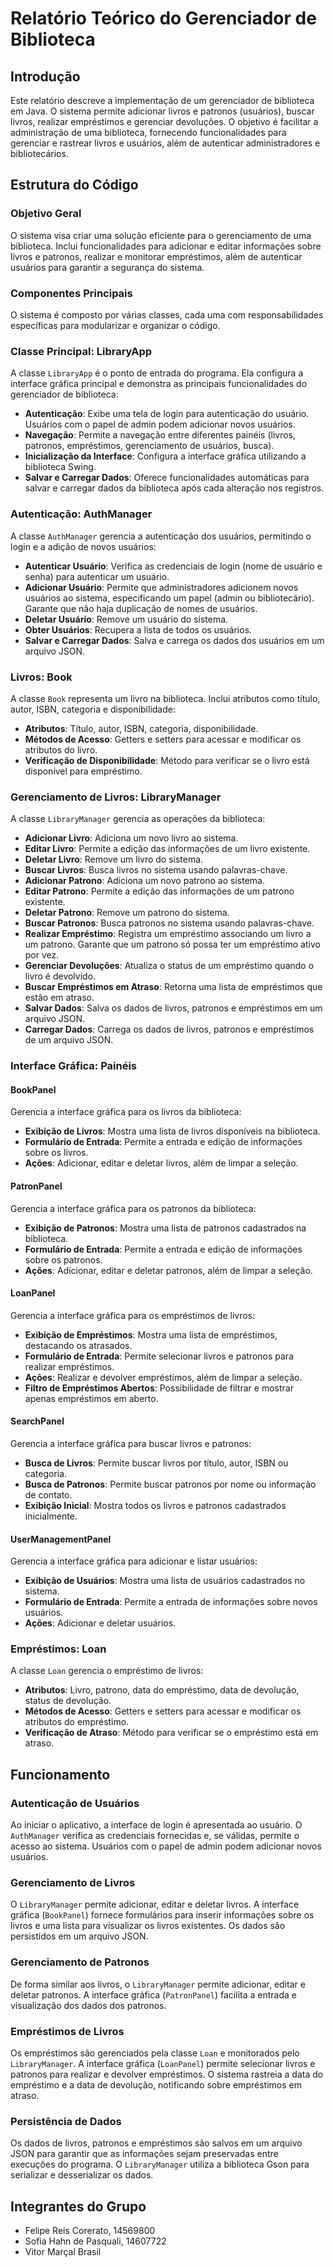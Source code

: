 # Relatório Teórico do Gerenciador de Biblioteca

## Introdução

Este relatório descreve a implementação de um gerenciador de biblioteca em Java. O sistema permite adicionar livros e patronos (usuários), buscar livros, realizar empréstimos e gerenciar devoluções. O objetivo é facilitar a administração de uma biblioteca, fornecendo funcionalidades para gerenciar e rastrear livros e usuários, além de autenticar administradores e bibliotecários.

## Estrutura do Código

### Objetivo Geral

O sistema visa criar uma solução eficiente para o gerenciamento de uma biblioteca. Inclui funcionalidades para adicionar e editar informações sobre livros e patronos, realizar e monitorar empréstimos, além de autenticar usuários para garantir a segurança do sistema.

### Componentes Principais

O sistema é composto por várias classes, cada uma com responsabilidades específicas para modularizar e organizar o código.

### Classe Principal: LibraryApp

A classe `LibraryApp` é o ponto de entrada do programa. Ela configura a interface gráfica principal e demonstra as principais funcionalidades do gerenciador de biblioteca:

- **Autenticação**: Exibe uma tela de login para autenticação do usuário. Usuários com o papel de admin podem adicionar novos usuários.
- **Navegação**: Permite a navegação entre diferentes painéis (livros, patronos, empréstimos, gerenciamento de usuários, busca).
- **Inicialização da Interface**: Configura a interface gráfica utilizando a biblioteca Swing.
- **Salvar e Carregar Dados**: Oferece funcionalidades automáticas para salvar e carregar dados da biblioteca após cada alteração nos registros.

### Autenticação: AuthManager

A classe `AuthManager` gerencia a autenticação dos usuários, permitindo o login e a adição de novos usuários:

- **Autenticar Usuário**: Verifica as credenciais de login (nome de usuário e senha) para autenticar um usuário.
- **Adicionar Usuário**: Permite que administradores adicionem novos usuários ao sistema, especificando um papel (admin ou bibliotecário). Garante que não haja duplicação de nomes de usuários.
- **Deletar Usuário**: Remove um usuário do sistema.
- **Obter Usuários**: Recupera a lista de todos os usuários.
- **Salvar e Carregar Dados**: Salva e carrega os dados dos usuários em um arquivo JSON.

### Livros: Book

A classe `Book` representa um livro na biblioteca. Inclui atributos como título, autor, ISBN, categoria e disponibilidade:

- **Atributos**: Título, autor, ISBN, categoria, disponibilidade.
- **Métodos de Acesso**: Getters e setters para acessar e modificar os atributos do livro.
- **Verificação de Disponibilidade**: Método para verificar se o livro está disponível para empréstimo.

### Gerenciamento de Livros: LibraryManager

A classe `LibraryManager` gerencia as operações da biblioteca:

- **Adicionar Livro**: Adiciona um novo livro ao sistema.
- **Editar Livro**: Permite a edição das informações de um livro existente.
- **Deletar Livro**: Remove um livro do sistema.
- **Buscar Livros**: Busca livros no sistema usando palavras-chave.
- **Adicionar Patrono**: Adiciona um novo patrono ao sistema.
- **Editar Patrono**: Permite a edição das informações de um patrono existente.
- **Deletar Patrono**: Remove um patrono do sistema.
- **Buscar Patronos**: Busca patronos no sistema usando palavras-chave.
- **Realizar Empréstimo**: Registra um empréstimo associando um livro a um patrono. Garante que um patrono só possa ter um empréstimo ativo por vez.
- **Gerenciar Devoluções**: Atualiza o status de um empréstimo quando o livro é devolvido.
- **Buscar Empréstimos em Atraso**: Retorna uma lista de empréstimos que estão em atraso.
- **Salvar Dados**: Salva os dados de livros, patronos e empréstimos em um arquivo JSON.
- **Carregar Dados**: Carrega os dados de livros, patronos e empréstimos de um arquivo JSON.

### Interface Gráfica: Painéis

#### BookPanel

Gerencia a interface gráfica para os livros da biblioteca:

- **Exibição de Livros**: Mostra uma lista de livros disponíveis na biblioteca.
- **Formulário de Entrada**: Permite a entrada e edição de informações sobre os livros.
- **Ações**: Adicionar, editar e deletar livros, além de limpar a seleção.

#### PatronPanel

Gerencia a interface gráfica para os patronos da biblioteca:

- **Exibição de Patronos**: Mostra uma lista de patronos cadastrados na biblioteca.
- **Formulário de Entrada**: Permite a entrada e edição de informações sobre os patronos.
- **Ações**: Adicionar, editar e deletar patronos, além de limpar a seleção.

#### LoanPanel

Gerencia a interface gráfica para os empréstimos de livros:

- **Exibição de Empréstimos**: Mostra uma lista de empréstimos, destacando os atrasados.
- **Formulário de Entrada**: Permite selecionar livros e patronos para realizar empréstimos.
- **Ações**: Realizar e devolver empréstimos, além de limpar a seleção.
- **Filtro de Empréstimos Abertos**: Possibilidade de filtrar e mostrar apenas empréstimos em aberto.

#### SearchPanel

Gerencia a interface gráfica para buscar livros e patronos:

- **Busca de Livros**: Permite buscar livros por título, autor, ISBN ou categoria.
- **Busca de Patronos**: Permite buscar patronos por nome ou informação de contato.
- **Exibição Inicial**: Mostra todos os livros e patronos cadastrados inicialmente.

#### UserManagementPanel

Gerencia a interface gráfica para adicionar e listar usuários:

- **Exibição de Usuários**: Mostra uma lista de usuários cadastrados no sistema.
- **Formulário de Entrada**: Permite a entrada de informações sobre novos usuários.
- **Ações**: Adicionar e deletar usuários.

### Empréstimos: Loan

A classe `Loan` gerencia o empréstimo de livros:

- **Atributos**: Livro, patrono, data do empréstimo, data de devolução, status de devolução.
- **Métodos de Acesso**: Getters e setters para acessar e modificar os atributos do empréstimo.
- **Verificação de Atraso**: Método para verificar se o empréstimo está em atraso.

## Funcionamento

### Autenticação de Usuários

Ao iniciar o aplicativo, a interface de login é apresentada ao usuário. O `AuthManager` verifica as credenciais fornecidas e, se válidas, permite o acesso ao sistema. Usuários com o papel de admin podem adicionar novos usuários.

### Gerenciamento de Livros

O `LibraryManager` permite adicionar, editar e deletar livros. A interface gráfica (`BookPanel`) fornece formulários para inserir informações sobre os livros e uma lista para visualizar os livros existentes. Os dados são persistidos em um arquivo JSON.

### Gerenciamento de Patronos

De forma similar aos livros, o `LibraryManager` permite adicionar, editar e deletar patronos. A interface gráfica (`PatronPanel`) facilita a entrada e visualização dos dados dos patronos.

### Empréstimos de Livros

Os empréstimos são gerenciados pela classe `Loan` e monitorados pelo `LibraryManager`. A interface gráfica (`LoanPanel`) permite selecionar livros e patronos para realizar e devolver empréstimos. O sistema rastreia a data do empréstimo e a data de devolução, notificando sobre empréstimos em atraso.

### Persistência de Dados

Os dados de livros, patronos e empréstimos são salvos em um arquivo JSON para garantir que as informações sejam preservadas entre execuções do programa. O `LibraryManager` utiliza a biblioteca Gson para serializar e desserializar os dados.

## Integrantes do Grupo

- Felipe Reis Corerato, 14569800
- Sofia Hahn de Pasquali, 14607722
- Vitor Marçal Brasil
